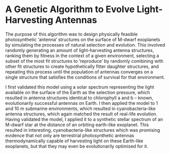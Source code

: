 # A Genetic Algorithm to Evolve Light-Harvesting Antennas

The purpose of this algorithm was to design physically feasible photosynthetic ‘antenna’ structures on the surface of M-dwarf exoplanets by simulating the processes of natural selection and evolution. 
This involved randomly generating an amount of light-harvesting antenna structures, ranking them by fitness in the context of a given environment, selecting a subset of the most fit structures to ‘reproduce’ by randomly combining with other fit structures to create hypothetically fitter daughter structures, and repeating this process until the population of antennas converges on a single structure that satisfies the conditions of survival for that environment.



I first validated this model using a solar spectrum representing the light available on the surface of the Earth as the selection pressure, which resulted in antenna structures identical to chlorophyll a and b – known, evolutionarily successful antennas on Earth. I then applied the model to 1 and 10 m submarine environments, which resulted in cyanobacteria-like antenna structures, which again matched the result of real-life evolution. Having validated the model, I applied it to a synthetic stellar spectrum of an M-dwarf star at the distance of an orbiting earth-like exoplanet. This resulted in interesting, cyanobacteria-like structures which was promising evidence that not only are terrestrial photosynthetic antennas thermodynamically capable of harvesting light on these Earth-like exoplanets, but that they may even be evolutionarily optimised for it.
